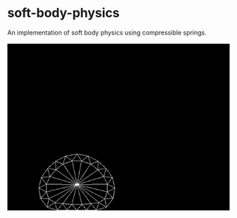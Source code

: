 # soft-body-physics
An implementation of soft body physics using compressible springs.<br/><br/>
<img src="soft-body-physics.png"/>

